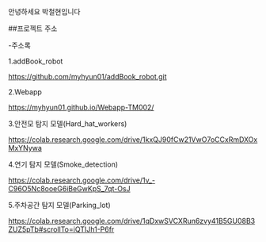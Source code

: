 안녕하세요 박철현입니다

##프로젝트 주소

-주소록 

 1.addBook_robot
 
https://github.com/myhyun01/addBook_robot.git

 2.Webapp
 
 https://myhyun01.github.io/Webapp-TM002/

 3.안전모 탐지 모델(Hard_hat_workers)

https://colab.research.google.com/drive/1kxQJ90fCw21VwO7oCCxRmDXOxMxYNywa

 4.연기 탐지 모델(Smoke_detection)

 https://colab.research.google.com/drive/1v_-C96O5Nc8ooeG6iBeGwKpS_7qt-OsJ

5.주차공간 탐지 모델(Parking_lot)

https://colab.research.google.com/drive/1qDxwSVCXRun6zvy41B5GU08B3ZUZ5pTb#scrollTo=iQTIJh1-P6fr
